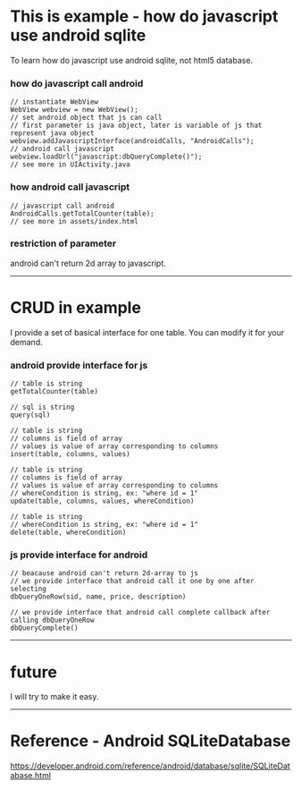 # This is example - how do javascript use android sqlite
To learn how do javascript use android sqlite, not html5 database.

### how do javascript call android
	// instantiate WebView
	WebView webview = new WebView();
	// set android object that js can call
	// first parameter is java object, later is variable of js that represent java object
	webview.addJavascriptInterface(androidCalls, "AndroidCalls");
	// android call javascript 
	webview.loadUrl("javascript:dbQueryComplete()");
	// see more in UIActivity.java 
	
### how android call javascript
	// javascript call android
	AndroidCalls.getTotalCounter(table);
	// see more in assets/index.html

### restriction of parameter
android can't return 2d array to javascript.

-------------------
# CRUD in example
I provide a set of basical interface for one table. 
You can modify it for your demand.

### android provide interface for js
	// table is string
	getTotalCounter(table)
	
	// sql is string
	query(sql)
	
	// table is string
	// columns is field of array
	// values is value of array corresponding to columns
	insert(table, columns, values)
	
	// table is string
	// columns is field of array
	// values is value of array corresponding to columns
	// whereCondition is string, ex: "where id = 1"
	update(table, columns, values, whereCondition)
	
	// table is string
	// whereCondition is string, ex: "where id = 1"
	delete(table, whereCondition)

### js provide interface for android
	// beacause android can't return 2d-array to js
	// we provide interface that android call it one by one after selecting
	dbQueryOneRow(sid, name, price, description)
	
	// we provide interface that android call complete callback after calling dbQueryOneRow
	dbQueryComplete()
-------------------
# future
I will try to make it easy.

-------------------
# Reference - Android SQLiteDatabase
https://developer.android.com/reference/android/database/sqlite/SQLiteDatabase.html


